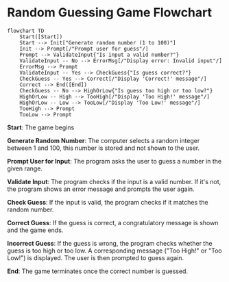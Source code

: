 # Random Guessing Game Flowchart

```mermaid
flowchart TD
    Start([Start])
    Start --> Init["Generate random number (1 to 100)"]
    Init --> Prompt[/"Prompt user for guess"/]
    Prompt --> ValidateInput{"Is input a valid number?"}
    ValidateInput -- No --> ErrorMsg[/"Display error: Invalid input"/]
    ErrorMsg --> Prompt
    ValidateInput -- Yes --> CheckGuess{"Is guess correct?"}
    CheckGuess -- Yes --> Correct[/"Display 'Correct!' message"/]
    Correct --> End([End])
    CheckGuess -- No --> HighOrLow{"Is guess too high or too low?"}
    HighOrLow -- High --> TooHigh[/"Display 'Too High!' message"/]
    HighOrLow -- Low --> TooLow[/"Display 'Too Low!' message"/]
    TooHigh --> Prompt
    TooLow --> Prompt
```

**Start**: The game begins

**Generate Random Number**: The computer selects a random integer between 1 and 100, this number is stored and not shown to the user.

**Prompt User for Input**: The program asks the user to guess a number in the given range.

**Validate Input**: The program checks if the input is a valid number. If it's not, the program shows an error message and prompts the user again.

**Check Guess**: If the input is valid, the program checks if it matches the random number.

**Correct Guess**: If the guess is correct, a congratulatory message is shown and the game ends.

**Incorrect Guess**: If the guess is wrong, the program checks whether the guess is too high or too low. A corresponding message ("Too High!" or "Too Low!") is displayed. The user is then prompted to guess again.

**End**: The game terminates once the correct number is guessed.